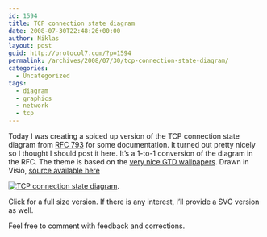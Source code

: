 ```yaml
---
id: 1594
title: TCP connection state diagram
date: 2008-07-30T22:48:26+00:00
author: Niklas
layout: post
guid: http://protocol7.com/?p=1594
permalink: /archives/2008/07/30/tcp-connection-state-diagram/
categories:
  - Uncategorized
tags:
  - diagram
  - graphics
  - network
  - tcp
---
```

<div class='microid-f202f53b43f3d7656e005926a7dc24368845f917'>
  <p>
    Today I was creating a spiced up version of the TCP connection state diagram from <a href="http://www.rfc-editor.org/rfc/rfc793.txt">RFC 793</a> for some documentation. It turned out pretty nicely so I thought I should post it here. It&#8217;s a 1-to-1 conversion of the diagram in the RFC. The theme is based on the <a href="http://anabubula.com/content/3-more-GTD-wallpapers">very nice GTD wallpapers</a>. Drawn in Visio, <a href="http://protocol7.com/svn/public/graphics/tcp-connection-state-diagram.vsd">source available here</a>
  </p>
  
  <p>
    <a href="http://www.flickr.com/photos/protocol7/2718114758/sizes/o/"><img src="http://farm4.static.flickr.com/3066/2718114758_395001dc82.jpg" alt="TCP connection state diagram" /></a>.
  </p>
  
  <p>
    Click for a full size version. If there is any interest, I&#8217;ll provide a SVG version as well.
  </p>
  
  <p>
    Feel free to comment with feedback and corrections.
  </p>
</div>